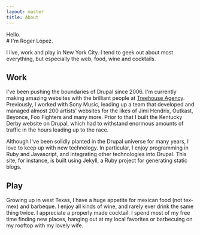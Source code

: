 ```yaml
---
layout: master
title: About
---
```


<div class="eyebrow">Hello.</div>
# I'm Roger López.

I live, work and play in New York City. I tend to geek out about most everything, but especially the web, food, wine and cocktails.

## Work
I've been pushing the boundaries of Drupal since 2006.  I'm currently making <span title="webscale?">amazing</span> websites with the brilliant people at <a href="http://treehouseagency.com/" class="treehouse">Treehouse Agency</a>.  Previously, I worked with Sony Music, leading up a team that developed and managed almost 200 artists' websites for the likes of Jimi Hendrix, Outkast, Beyonce, Foo Fighters and many more.  Prior to that I built the Kentucky Derby website on Drupal, which had to withstand enormous amounts of traffic in the hours leading up to the race.

Although I've been solidly planted in the Drupal universe for many years, I love to keep up with new technology.  In particular, I enjoy programming in Ruby and Javascript, and integrating other technologies into Drupal.  This site, for instance, is built using Jekyll, a Ruby project for generating static blogs.

## Play
Growing up in west Texas, I have a huge appetite for mexican food (not tex-mex) and barbeque.  I enjoy all kinds of wine, and rarely ever drink the same thing twice.  I appreciate a properly made cocktail.  I spend most of my free time finding new places, hanging out at my local favorites or barbecuing on my rooftop with my lovely wife.

 